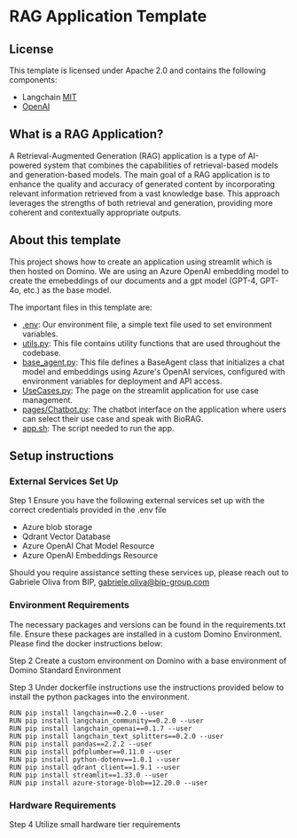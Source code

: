 # RAG Application Template

## License
This template is licensed under Apache 2.0 and contains the following components: 
* Langchain [MIT](https://github.com/langchain-ai/langchain/blob/master/LICENSE)
* [OpenAI](https://openai.com/policies/terms-of-use)


## What is a RAG Application?
A Retrieval-Augmented Generation (RAG) application is a type of AI-powered system that combines the capabilities of retrieval-based models 
and generation-based models. The main goal of a RAG application is to enhance the quality and accuracy of generated content by incorporating relevant 
information retrieved from a vast knowledge base. This approach leverages the strengths of both retrieval and generation, providing more coherent and contextually appropriate outputs.

## About this template
This project shows how to create an application using streamlit which is then hosted on Domino. We are using an Azure OpenAI embedding model to create the emebeddings of our documents and
a gpt model (GPT-4, GPT-4o, etc.) as the base model. 

The important files in this template are:
* [.env](https://github.com/jweastman/BioRAG-AI-Template/blob/main/.env): Our environment file, a simple text file used to set environment variables.
* [utils.py](https://github.com/jweastman/BioRAG-AI-Template/blob/main/utils.py): This file contains utility functions that are used throughout the codebase.
* [base_agent.py](https://github.com/jweastman/BioRAG-AI-Template/blob/main/base_agent.py): This file defines a BaseAgent class that initializes a chat model and embeddings using Azure's OpenAI services, configured with environment variables for deployment and API access.
* [UseCases.py](https://github.com/jweastman/BioRAG-AI-Template/blob/main/UseCases.py): The page on the streamlit application for use case management.
* [pages/Chatbot.py](https://github.com/jweastman/BioRAG-AI-Template/blob/main/pages/Chatbot.py): The chatbot interface on the application where users can select their use case and speak with BioRAG.
* [app.sh](https://github.com/jweastman/BioRAG-AI-Template/blob/main/app.sh): The script needed to run the app.

## Setup instructions

### External Services Set Up
Step 1
Ensure you have the following external services set up with the correct credentials provided in the .env file
* Azure blob storage
* Qdrant Vector Database
* Azure OpenAI Chat Model Resource
* Azure OpenAI Embeddings Resource

Should you require assistance setting these services up, please reach out to Gabriele Oliva from BIP, gabriele.oliva@bip-group.com

### Environment Requirements 
The necessary packages and versions can be found in the requirements.txt file. Ensure these packages are installed in a custom Domino Environment. Please find the docker instructions below:

Step 2
Create a custom environment on Domino with a base environment of Domino Standard Environment

Step 3
Under dockerfile instructions use the instructions provided below to install the python packages into the environment.

 ```
 RUN pip install langchain==0.2.0 --user
 RUN pip install langchain_community==0.2.0 --user
 RUN pip install langchain_openai==0.1.7 --user
 RUN pip install langchain_text_splitters==0.2.0 --user
 RUN pip install pandas==2.2.2 --user
 RUN pip install pdfplumber==0.11.0 --user
 RUN pip install python-dotenv==1.0.1 --user
 RUN pip install qdrant_client==1.9.1 --user
 RUN pip install streamlit==1.33.0 --user
 RUN pip install azure-storage-blob==12.20.0 --user
```
### Hardware Requirements 
Step 4
Utilize small hardware tier requirements  
